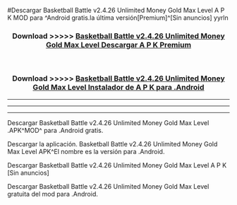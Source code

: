 #Descargar Basketball Battle v2.4.26 Unlimited Money Gold Max Level  A P K MOD para ^Android gratis.la última versión[Premium]^[Sin anuncios] yyrln



<div align="center">
<h3>Download >>>>> <a href="https://es-web.web.app/?es= Basketball Battle v2.4.26 Unlimited Money Gold Max Level ">Basketball Battle v2.4.26 Unlimited Money Gold Max Level  Descargar A P K Premium</a></h3><br>

<h3>Download >>>>> <a href="https://es-web.web.app/?es= Basketball Battle v2.4.26 Unlimited Money Gold Max Level ">Basketball Battle v2.4.26 Unlimited Money Gold Max Level  Instalador de A P K para .Android</a></h3>
</div>


----------------------------------------------------------

----------------------------------------------------------

----------------------------------------------------------

Descargar Basketball Battle v2.4.26 Unlimited Money Gold Max Level  .APK^MOD^ para .Android gratis.

Descargar la aplicación. Basketball Battle v2.4.26 Unlimited Money Gold Max Level  APK^El nombre es la versión para .Android.

Descargar Basketball Battle v2.4.26 Unlimited Money Gold Max Level  A P K [Sin anuncios]

Descargar Basketball Battle v2.4.26 Unlimited Money Gold Max Level  gratuita del mod para .Android.